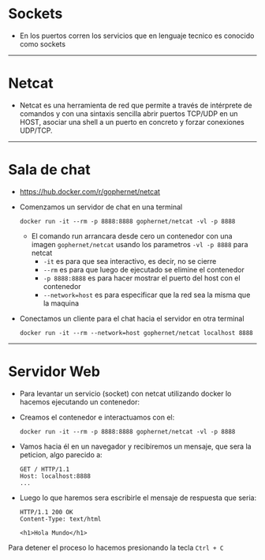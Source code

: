 # Sockets 

- En los puertos corren los servicios que en lenguaje tecnico es conocido como sockets

<hr>

# Netcat 

- Netcat es una herramienta de red que permite  a través de intérprete de 
    comandos y con una sintaxis sencilla abrir puertos TCP/UDP en un HOST,
    asociar una shell a un puerto en concreto y forzar conexiones UDP/TCP.

<hr>

# Sala de chat

- https://hub.docker.com/r/gophernet/netcat

- Comenzamos un servidor de chat en una terminal

    ```
    docker run -it --rm -p 8888:8888 gophernet/netcat -vl -p 8888
    ```

    - El comando run arrancara desde cero un contenedor 
        con una imagen `gophernet/netcat` usando los parametros `-vl -p 8888` para netcat
        * `-it` es para que sea interactivo, es decir, no se cierre
        * `--rm` es para que luego de ejecutado se elimine el contenedor
        * `-p 8888:8888` es para hacer mostrar el puerto del host con el contenedor 
        * `--network=host` es para especificar que la red sea la misma que la maquina

- Conectamos un cliente para el chat hacia el servidor en otra terminal

    
    ```
    docker run -it --rm --network=host gophernet/netcat localhost 8888
    ```

<hr>

# Servidor Web

- Para levantar un servicio (socket) con netcat utilizando docker lo hacemos
    ejecutando un contenedor:

- Creamos el contenedor e interactuamos con el:

    ```
    docker run -it --rm -p 8888:8888 gophernet/netcat -vl -p 8888
    ```

- Vamos hacia él en un navegador y recibiremos un mensaje, que sera la peticion, algo parecido a:

    ```
    GET / HTTP/1.1
    Host: localhost:8888
    ...
    ```

- Luego lo que haremos sera escribirle el mensaje de respuesta que seria:

    ```
    HTTP/1.1 200 OK
    Content-Type: text/html
    
    <h1>Hola Mundo</h1>
    ```

Para detener el proceso lo hacemos presionando la tecla `Ctrl + C`

